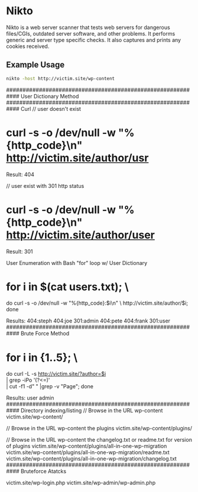 # Nikto

Nikto is a web server scanner that tests web servers for dangerous files/CGIs, outdated server software, and other problems. It performs generic and server type specific checks. It also captures and prints any cookies received.

## Example Usage

```bash
nikto -host http://victim.site/wp-content
```

############################################################
User Dictionary Method
############################################################
Curl
// user doesn't exist

# curl -s -o /dev/null -w "%{http_code}\n" <http://victim.site/author/usr>

Result: 404

// user exist with 301 http status

# curl -s -o /dev/null -w "%{http_code}\n" <http://victim.site/author/user>

Result: 301

User Enumeration with Bash "for" loop w/ User Dictionary

# for i in $(cat users.txt); \

  do curl -s -o /dev/null -w "%{http_code}:$i\n" \
  http://victim.site/author/$i; done

Results:
404:steph
404:joe
301:admin
404:pete
404:frank
301:user
############################################################
Brute Force Method

# for i in {1..5}; \

  do curl -L -s <http://victim.site/?author=$i> \
  | grep -iPo '(?<=<title>)(.*)(?=</title>)' \
  | cut -f1 -d" " |grep -v "Page"; done

Results:
user
admin
############################################################
Directory indexing/listing
// Browse in the URL wp-content
victim.site/wp-content/

// Browse in the URL wp-content the plugins
victim.site/wp-content/plugins/

// Browse in the URL wp-content the changelog.txt or readme.txt for version of plugins
victim.site/wp-content/plugins/all-in-one-wp-migration
victim.site/wp-content/plugins/all-in-one-wp-migration/readme.txt
victim.site/wp-content/plugins/all-in-one-wp-migration/changelog.txt
############################################################
Bruteforce Atatcks

victim.site/wp-login.php
victim.site/wp-admin/wp-admin.php
